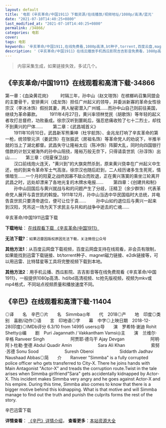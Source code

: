 ```yaml
---
layout: default
title: '电影《辛亥革命/中国1911》下载资源/在线播放/视频地址/1080p/高清/蓝光'
date: "2021-07-10T14:40:25+0800"
last_modified_at: "2021-07-10T14:40:25+0800"
permalink: /34866/
categories: 电影
cover:
tags: 电影
keywords: '辛亥革命/中国1911,在线免费看,1080p高清,bt种子,torrent,百度云盘,magnet,磁力链,迅雷下载资源'
description: '《辛亥革命/中国1911》在线云播放手机西瓜影院吉吉影音免费看，1080p高清bd/hd未删减完整版和tc抢先枪版，mkv/mp4格式，附带bt/torrent种子、magnet/磁力链、百度云盘、网盘资源迅雷下载链接'
---
```


>内容采集生成，如果链接失效，多试几个。


## 《辛亥革命/中国1911》在线观看和高清下载-34866

第一章：《血染黄花岗》 　　时隔三年，孙中山（赵文瑄饰）在槟榔屿召集同盟会的主要骨干，安排黄兴（成龙饰）担任广州起义的领导，并委派新寡的革命女性徐宗汉（李冰冰饰）假扮其妻，两人秘密潜入广州城……而孙中山自己则前往美国，继续为革命募款。 　　1911年4月27日，黄兴率领林觉民（胡歌饰）等年轻的起义者攻打总督府，功败垂成。徐宗汉听到噩耗后，强忍悲痛收殓了七十二烈士，却找不到黄兴的尸体&hellip;… 　　第二章：《武昌城首义》<br />　　1911年10月10日，武昌新军熊秉坤（杜宇航饰）、金兆龙打响了辛亥革命的第一枪，统领黎元洪（姜武饰）在张振武（房祖名饰）等革命党人的劝说下，半推半就的当上了湖北都督。武昌失守让隆裕太后（陈冲饰）阵脚大乱，同时向四国银行借款的计划又被海外的孙中山阻挠，隆裕万般无奈下，只得请袁世凯（孙淳饰）出山&hellip;…　　第三章：《阳夏保卫战》<br />　　汉口前线炮火连天，"黄兴到"的大旗突然杀到，原来黄兴侥幸在广州起义中生还，他的到来令革命军士气高涨，徐宗汉也随后赶到，二人经历诸多生生死死，情愫暗生……一个月的阳夏之战终因寡不敌众而败退，正在黄兴落寞的乘坐江轮离开武昌之时，远处却漂来了各地光复的木牌水电报&hellip;… 　　第四章：《创建共和制》<br />　　孙中山回国后与黄兴就战与和的问题产生了分歧，汪精卫（余少群饰）代表革命党人展开与袁世凯的斡旋。1911年12月，孙中山当选中华民国临时大总统，并电告袁世凯只要清帝退位，便可让位于袁…… 　　孙中山如约退位后与黄兴一起来到汉阳，凭吊这一场为天下求民主与共和的战争中逝去的亡魂&hellip;…


辛亥革命/中国1911迅雷下载

**下载地址**： [在线观看下载 《辛亥革命/中国1911》](https://www.993dy.com//vod-detail-id-14077.html) 


**无法下载?**：`如果迅雷因版权原因无法下载，关注微信公众号 `

**其他方法1**：从百度云网盘下载视频，百度云网盘支持在线观看，非会员有限制，如果能找到迅雷下载链接、bt/torrent种子、magnet磁力链接、e2dk链接等，可以用迅雷、比特彗星等工具将完整视频下载到本地。

**其他方法2**：用手机云播、西瓜影院、吉吉影音等在线免费观看《辛亥革命/中国1911》，一般提供1080p高清、hd/bd高清视频、tc抢先版视频，视频为mkv或mp4格式，不同站点视频质量和播放速度不同。


## 《辛巴》在线观看和高清下载-11404

◎译　　名　辛巴◎片　　名　Simmba◎年　　代　2018◎产　　地　印度◎类　　别　喜剧/动作◎语　　言　印地语◎字　　幕　中字◎上映日期　2018-12-28(印度)◎IMDb评分 6.3/10 from 14995 users◎导　　演　罗希特·谢迪 Rohit Shetty◎编　　剧　Puri Jagannath / Vakkantham Vamsi◎主　　演　兰维尔·辛格 Ranveer Singh　　　　　　阿贾耶·德乌干 Ajay Devgan　　　　　　阿明·阿卜杜勒·奎德 Abdul Quadir Amin　　　　　　Sara Ali Khan　　　　　　索努·苏德 Sonu Sood　　　　　　Suresh Oberoi　　　　　　Siddarth Jadhav　　　　　　Naushaad Abbas◎简　　介　　Ranveer "Simmba" is a fully corrupted police officer who gets transferred to City-X. There he joins hands with Main Antagonist "Actor-X" and treads the corruption route.Twist in the tale arises when Simmba girlfriend"Sara" gets accidentally kidnapped by Actor-X. This incident makes Simmba very angry and he goes against Actor-X and his empire. During this time, Simmba also comes to know that there is a bigger motive behind this kidnapping. What is that motive and will Simmba manage to find out the truth and punish the culprits forms the rest of the story.


辛巴迅雷下载

**详情查看**： [《辛巴》详情介绍](/movie/11404/)， **查看更多**：[本站资源大全](/movie/t/all/)

